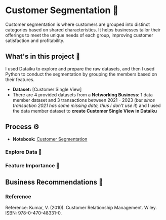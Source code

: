 # Customer Segmentation 🔎
Customer segmentation is where customers are grouped into distinct categories based on shared characteristics. It helps businesses tailor their offerings to meet the unique needs of each group, improving customer satisfaction and profitability.

## What's in this project 💼
I used Dataiku to explore and prepare the raw datasets, and then I used Python to conduct the segmentation by grouping the members based on their features.


* **Dataset:** [Customer Single View] 
* There are 4 provided datasets from a **Networking Business**: 1 data member dataset and 3 transactions between 2021 - 2023 (*but since transaction 2021 has some missing data, thus I don't use it*) and I used the data member dataset to **create Customer Single View in Dataiku**

## Process ⚙️
* **Notebook:** [Customer Segmentation](https://github.com/Wkan19/MADT8101-Customer-Analytics/blob/main/Customer%20Segmentation%20and%20Product%20Recommendation/GitHub_Customer_Segmentation.ipynb)


### Explore Data 🔦
### Feature Importance 🏅

## Business Recommendations 🌟



### Reference
Reference: Kumar, V. (2010). Customer Relationship Management. Wiley. ISBN: 978-0-470-48331-0.
